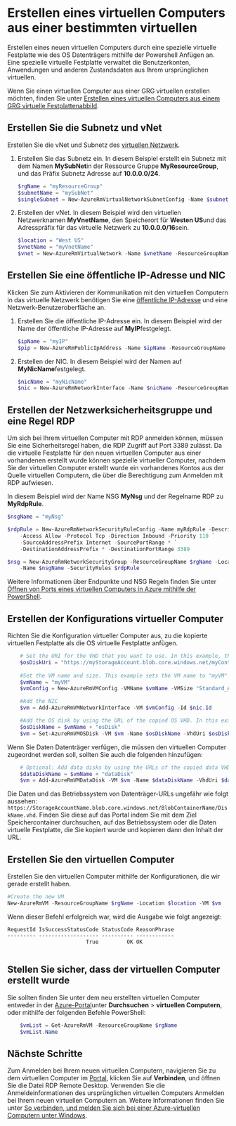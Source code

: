<properties
    pageTitle="Erstellen Sie eine Kopie Ihrer Windows virtueller Computer | Microsoft Azure"
    description="Informationen Sie zum Erstellen einer Kopie Ihrer spezialisierte Azure virtueller Computer unter Windows, in dem Modell zur Bereitstellung von Ressourcenmanager."
    services="virtual-machines-windows"
    documentationCenter=""
    authors="cynthn"
    manager="timlt"
    editor=""
    tags="azure-resource-manager"/>

<tags
    ms.service="virtual-machines-windows"
    ms.workload="infrastructure-services"
    ms.tgt_pltfrm="vm-windows"
    ms.devlang="na"
    ms.topic="article"
    ms.date="09/21/2016"
    ms.author="cynthn"/>

# <a name="create-a-vm-from-a-specialized-vhd"></a>Erstellen eines virtuellen Computers aus einer bestimmten virtuellen

Erstellen eines neuen virtuellen Computers durch eine spezielle virtuelle Festplatte wie des OS Datenträgers mithilfe der Powershell Anfügen an. Eine spezielle virtuelle Festplatte verwaltet die Benutzerkonten, Anwendungen und anderen Zustandsdaten aus Ihrem ursprünglichen virtuellen. 

Wenn Sie einen virtuellen Computer aus einer GRG virtuellen erstellen möchten, finden Sie unter [Erstellen eines virtuellen Computers aus einem GRG virtuelle Festplattenabbild](virtual-machines-windows-create-vm-generalized.md).

## <a name="create-the-subnet-and-vnet"></a>Erstellen Sie die Subnetz und vNet

Erstellen Sie die vNet und Subnetz des [virtuellen Netzwerk](../virtual-network/virtual-networks-overview.md).

1. Erstellen Sie das Subnetz ein. In diesem Beispiel erstellt ein Subnetz mit dem Namen **MySubNet**in der Ressource Gruppe **MyResourceGroup**, und das Präfix Subnetz Adresse auf **10.0.0.0/24**.

    ```powershell
    $rgName = "myResourceGroup"
    $subnetName = "mySubNet"
    $singleSubnet = New-AzureRmVirtualNetworkSubnetConfig -Name $subnetName -AddressPrefix 10.0.0.0/24
    ```

2. Erstellen der vNet. In diesem Beispiel wird den virtuellen Netzwerknamen **MyVnetName**, den Speicherort für **Westen US**und das Adresspräfix für das virtuelle Netzwerk zu **10.0.0.0/16**sein. 

    ```powershell
    $location = "West US"
    $vnetName = "myVnetName"
    $vnet = New-AzureRmVirtualNetwork -Name $vnetName -ResourceGroupName $rgName -Location $location -AddressPrefix 10.0.0.0/16 -Subnet $singleSubnet
    ```    
            
## <a name="create-a-public-ip-address-and-nic"></a>Erstellen Sie eine öffentliche IP-Adresse und NIC

Klicken Sie zum Aktivieren der Kommunikation mit den virtuellen Computern in das virtuelle Netzwerk benötigen Sie eine [öffentliche IP-Adresse](../virtual-network/virtual-network-ip-addresses-overview-arm.md) und eine Netzwerk-Benutzeroberfläche an.

1. Erstellen Sie die öffentliche IP-Adresse ein. In diesem Beispiel wird der Name der öffentliche IP-Adresse auf **MyIP**festgelegt.

    ```powershell
    $ipName = "myIP"
    $pip = New-AzureRmPublicIpAddress -Name $ipName -ResourceGroupName $rgName -Location $location -AllocationMethod Dynamic
    ```       

2. Erstellen der NIC. In diesem Beispiel wird der Namen auf **MyNicName**festgelegt.

    ```powershell
    $nicName = "myNicName"
    $nic = New-AzureRmNetworkInterface -Name $nicName -ResourceGroupName $rgName -Location $location -SubnetId $vnet.Subnets[0].Id -PublicIpAddressId $pip.Id
    ```

## <a name="create-the-network-security-group-and-an-rdp-rule"></a>Erstellen der Netzwerksicherheitsgruppe und eine Regel RDP

Um sich bei Ihrem virtuellen Computer mit RDP anmelden können, müssen Sie eine Sicherheitsregel haben, die RDP Zugriff auf Port 3389 zulässt. Da die virtuelle Festplatte für den neuen virtuellen Computer aus einer vorhandenen erstellt wurde können spezielle virtueller Computer, nachdem Sie der virtuellen Computer erstellt wurde ein vorhandenes Kontos aus der Quelle virtuellen Computern, die über die Berechtigung zum Anmelden mit RDP aufwiesen.

In diesem Beispiel wird der Name NSG **MyNsg** und der Regelname RDP zu **MyRdpRule**.

```powershell
$nsgName = "myNsg"

$rdpRule = New-AzureRmNetworkSecurityRuleConfig -Name myRdpRule -Description "Allow RDP" `
    -Access Allow -Protocol Tcp -Direction Inbound -Priority 110 `
    -SourceAddressPrefix Internet -SourcePortRange * `
    -DestinationAddressPrefix * -DestinationPortRange 3389

$nsg = New-AzureRmNetworkSecurityGroup -ResourceGroupName $rgName -Location $location `
    -Name $nsgName -SecurityRules $rdpRule
```

Weitere Informationen über Endpunkte und NSG Regeln finden Sie unter [Öffnen von Ports eines virtuellen Computers in Azure mithilfe der PowerShell](virtual-machines-windows-nsg-quickstart-powershell.md).

## <a name="create-the-vm-configuration"></a>Erstellen der Konfigurations virtueller Computer

Richten Sie die Konfiguration virtueller Computer aus, zu die kopierte virtuellen Festplatte als die OS virtuelle Festplatte anfügen.


```powershell
    # Set the URI for the VHD that you want to use. In this example, the VHD file named "myOsDisk.vhd" is kept in a storage account named "myStorageAccount" in a container named "myContainer".
    $osDiskUri = "https://myStorageAccount.blob.core.windows.net/myContainer/myOsDisk.vhd"
    
    #Set the VM name and size. This example sets the VM name to "myVM" and the VM size to "Standard_A2".
    $vmName = "myVM"
    $vmConfig = New-AzureRmVMConfig -VMName $vmName -VMSize "Standard_A2"

    #Add the NIC
    $vm = Add-AzureRmVMNetworkInterface -VM $vmConfig -Id $nic.Id

    #Add the OS disk by using the URL of the copied OS VHD. In this example, when the OS disk is created, the term "osDisk" is appened to the VM name to create the OS disk name. This example also specifies that this Windows-based VHD should be attached to the VM as the OS disk.
    $osDiskName = $vmName + "osDisk"
    $vm = Set-AzureRmVMOSDisk -VM $vm -Name $osDiskName -VhdUri $osDiskUri -CreateOption attach -Windows
```


Wenn Sie Daten Datenträger verfügen, die müssen den virtuellen Computer zugeordnet werden soll, sollten Sie auch die folgenden hinzufügen: 

```powershell
    # Optional: Add data disks by using the URLs of the copied data VHDs at the appropriate Logical Unit Number (Lun).
    $dataDiskName = $vmName + "dataDisk"
    $vm = Add-AzureRmVMDataDisk -VM $vm -Name $dataDiskName -VhdUri $dataDiskUri -Lun 0 -CreateOption attach
```

Die Daten und das Betriebssystem von Datenträger-URLs ungefähr wie folgt aussehen: `https://StorageAccountName.blob.core.windows.net/BlobContainerName/DiskName.vhd`. Finden Sie diese auf das Portal indem Sie mit dem Ziel Speichercontainer durchsuchen, auf das Betriebssystem oder die Daten virtuelle Festplatte, die Sie kopiert wurde und kopieren dann den Inhalt der URL.


## <a name="create-the-vm"></a>Erstellen Sie den virtuellen Computer

Erstellen Sie den virtuellen Computer mithilfe der Konfigurationen, die wir gerade erstellt haben.

```powershell
#Create the new VM
New-AzureRmVM -ResourceGroupName $rgName -Location $location -VM $vm
```

Wenn dieser Befehl erfolgreich war, wird die Ausgabe wie folgt angezeigt:

```
RequestId IsSuccessStatusCode StatusCode ReasonPhrase
--------- ------------------- ---------- ------------
                         True         OK OK   
 
```
 
## <a name="verify-that-the-vm-was-created"></a>Stellen Sie sicher, dass der virtuellen Computer erstellt wurde 
 
Sie sollten finden Sie unter dem neu erstellten virtuellen Computer entweder in der [Azure-Portal](https://portal.azure.com)unter **Durchsuchen** > **virtuellen Computern**, oder mithilfe der folgenden Befehle PowerShell:

```powershell
    $vmList = Get-AzureRmVM -ResourceGroupName $rgName
    $vmList.Name
```

## <a name="next-steps"></a>Nächste Schritte

Zum Anmelden bei Ihrem neuen virtuellen Computern, navigieren Sie zu dem virtuellen Computer im [Portal](https://portal.azure.com), klicken Sie auf **Verbinden**, und öffnen Sie die Datei RDP Remote Desktop. Verwenden Sie die Anmeldeinformationen des ursprünglichen virtuellen Computers Anmelden bei Ihrem neuen virtuellen Computern an. Weitere Informationen finden Sie unter [So verbinden, und melden Sie sich bei einer Azure-virtuellen Computern unter Windows](virtual-machines-windows-connect-logon.md).







